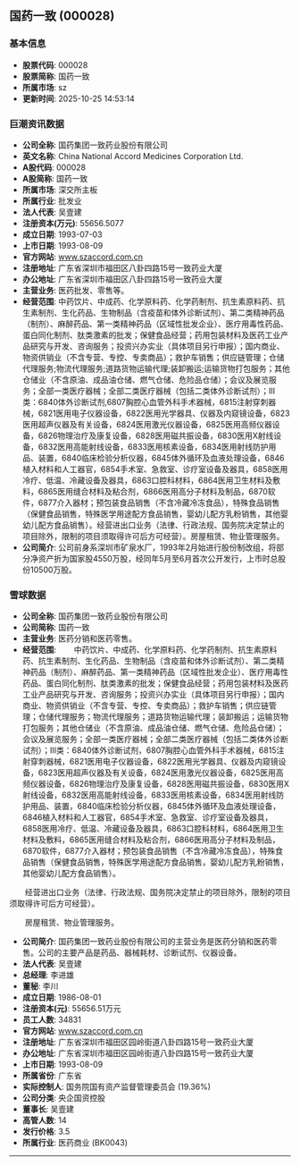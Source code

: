## 国药一致 (000028)

### 基本信息

- **股票代码**: 000028
- **股票简称**: 国药一致
- **所属市场**: sz
- **更新时间**: 2025-10-25 14:53:14

### 巨潮资讯数据

- **公司全称**: 国药集团一致药业股份有限公司
- **英文名称**: China National Accord Medicines Corporation Ltd.
- **A股代码**: 000028
- **A股简称**: 国药一致
- **所属市场**: 深交所主板
- **所属行业**: 批发业
- **法人代表**: 吴壹建
- **注册资本(万元)**: 55656.5077
- **成立日期**: 1993-07-03
- **上市日期**: 1993-08-09
- **官方网站**: www.szaccord.com.cn
- **注册地址**: 广东省深圳市福田区八卦四路15号一致药业大厦
- **办公地址**: 广东省深圳市福田区八卦四路15号一致药业大厦
- **主营业务**: 医药批发、零售等。
- **经营范围**: 中药饮片、中成药、化学原料药、化学药制剂、抗生素原料药、抗生素制剂、生化药品、生物制品（含疫苗和体外诊断试剂）、第二类精神药品（制剂）、麻醉药品、第一类精神药品（区域性批发企业）、医疗用毒性药品、蛋白同化制剂、肽类激素的批发；保健食品经营；药用包装材料及医药工业产品研究与开发、咨询服务；投资兴办实业（具体项目另行申报）；国内商业、物资供销业（不含专营、专控、专卖商品）；救护车销售；供应链管理；仓储代理服务;物流代理服务;道路货物运输代理;装卸搬运;运输货物打包服务；其他仓储业（不含原油、成品油仓储、燃气仓储、危险品仓储）；会议及展览服务；全部一类医疗器械；全部二类医疗器械（包括二类体外诊断试剂）；III类：6840体外诊断试剂,6807胸腔心血管外科手术器械，6815注射穿刺器械，6821医用电子仪器设备，6822医用光学器具、仪器及内窥镜设备，6823医用超声仪器及有关设备，6824医用激光仪器设备，6825医用高频仪器设备，6826物理治疗及康复设备，6828医用磁共振设备，6830医用X射线设备，6832医用高能射线设备，6833医用核素设备，6834医用射线防护用品、装置，6840临床检验分析仪器，6845体外循环及血液处理设备，6846植入材料和人工器官，6854手术室、急救室、诊疗室设备及器具，6858医用冷疗、低温、冷藏设备及器具，6863口腔科材料，6864医用卫生材料及敷料，6865医用缝合材料及粘合剂，6866医用高分子材料及制品，6870软件，6877介入器材；预包装食品销售（不含冷藏冷冻食品），特殊食品销售（保健食品销售，特殊医学用途配方食品销售，婴幼儿配方乳粉销售，其他婴幼儿配方食品销售）。经营进出口业务（法律、行政法规、国务院决定禁止的项目除外，限制的项目须取得许可后方可经营）。房屋租赁、物业管理服务。
- **公司简介**: 公司前身系深圳市矿泉水厂，1993年2月始进行股份制改组，将部分净资产折为国家股4550万股，经同年5月至6月首次公开发行，上市时总股份10500万股。

### 雪球数据

- **公司全称**: 国药集团一致药业股份有限公司
- **公司简称**: 国药一致
- **主营业务**: 医药分销和医药零售。
- **经营范围**: 　　中药饮片、中成药、化学原料药、化学药制剂、抗生素原料药、抗生素制剂、生化药品、生物制品（含疫苗和体外诊断试剂）、第二类精神药品（制剂）、麻醉药品、第一类精神药品（区域性批发企业）、医疗用毒性药品、蛋白同化制剂、肽类激素的批发；保健食品经营；药用包装材料及医药工业产品研究与开发、咨询服务；投资兴办实业（具体项目另行申报）；国内商业、物资供销业（不含专营、专控、专卖商品）；救护车销售；供应链管理；仓储代理服务；物流代理服务；道路货物运输代理；装卸搬运；运输货物打包服务；其他仓储业（不含原油、成品油仓储、燃气仓储、危险品仓储）；会议及展览服务；全部一类医疗器械；全部二类医疗器械（包括二类体外诊断试剂）；III类：6840体外诊断试剂，6807胸腔心血管外科手术器械，6815注射穿刺器械，6821医用电子仪器设备，6822医用光学器具、仪器及内窥镜设备，6823医用超声仪器及有关设备，6824医用激光仪器设备，6825医用高频仪器设备，6826物理治疗及康复设备，6828医用磁共振设备，6830医用X射线设备，6832医用高能射线设备，6833医用核素设备，6834医用射线防护用品、装置，6840临床检验分析仪器，6845体外循环及血液处理设备，6846植入材料和人工器官，6854手术室、急救室、诊疗室设备及器具，6858医用冷疗、低温、冷藏设备及器具，6863口腔科材料，6864医用卫生材料及敷料，6865医用缝合材料及粘合剂，6866医用高分子材料及制品，6870软件，6877介入器材；预包装食品销售（不含冷藏冷冻食品），特殊食品销售（保健食品销售，特殊医学用途配方食品销售，婴幼儿配方乳粉销售，其他婴幼儿配方食品销售）。

　　经营进出口业务（法律、行政法规、国务院决定禁止的项目除外，限制的项目须取得许可后方可经营）。

　　房屋租赁、物业管理服务。
- **公司简介**: 国药集团一致药业股份有限公司的主营业务是医药分销和医药零售。公司的主要产品是药品、器械耗材、诊断试剂、仪器设备。
- **法人代表**: 吴壹建
- **总经理**: 李进雄
- **董秘**: 李川
- **成立日期**: 1986-08-01
- **注册资本(元)**: 55656.51万元
- **员工人数**: 34831
- **官方网站**: www.szaccord.com.cn
- **注册地址**: 广东省深圳市福田区园岭街道八卦四路15号一致药业大厦
- **办公地址**: 广东省深圳市福田区园岭街道八卦四路15号一致药业大厦
- **上市日期**: 1993-08-09
- **所属省份**: 广东省
- **实际控制人**: 国务院国有资产监督管理委员会 (19.36%)
- **公司分类**: 央企国资控股
- **董事长**: 吴壹建
- **高管人数**: 14
- **发行价格**: 3.5
- **所属行业**: 医药商业 (BK0043)

---